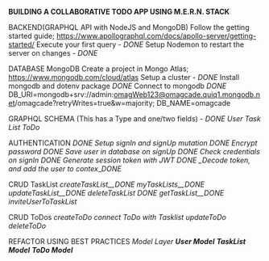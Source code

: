 **BUILDING A COLLABORATIVE TODO APP USING M.E.R.N. STACK**

BACKEND(GRAPHQL API with NodeJS and MongoDB)
Follow the getting started guide; https://www.apollographql.com/docs/apollo-server/getting-started/
Execute your first query - _DONE_
Setup Nodemon to restart the server on changes - _DONE_

DATABASE MongoDB
Create a project in Mongo Atlas; https://www.mongodb.com/cloud/atlas
Setup a cluster - _DONE_
Install mongodb and dotenv package _DONE_
Connect to mongodb _DONE_
DB_URI=mongodb+srv://admin:omagWeb123@omagcade.quiq1.mongodb.net/omagcade?retryWrites=true&w=majority;
DB_NAME=omagcade

GRAPHQL SCHEMA (This has a Type and one/two fields) - _DONE_
_User_
_Task List_
_ToDo_

AUTHENTICATION _DONE_
_Setup signIn and signUp mutation_ _DONE_
_Encrypt password_ _DONE_
_Save user in database on signUp_ _DONE_
_Check credentials on signIn_ _DONE_
_Generate session token with JWT_ _DONE_
_\_Decode token, and add the user to contex_\__DONE_

CRUD TaskList
_createTaskList\_\_DONE_
_myTaskLists\_\_DONE_
_updateTaskList\_\_DONE_
_deleteTaskList_ _DONE_
_getTaskList__DONE_
_inviteUserToTaskList_

CRUD ToDos
_createToDo_
_connect ToDo with Tasklist_
_updateToDo_
_deleteToDo_

REFACTOR USING BEST PRACTICES
_Model Layer_
**_User Model_**
**_TaskList Model_**
**_ToDo Model_**
